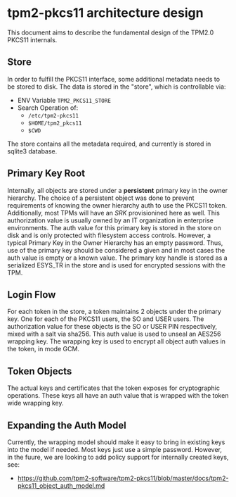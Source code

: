 # tpm2-pkcs11 architecture design

This document aims to describe the fundamental design of the TPM2.0 PKCS11 internals.

## Store

In order to fulfill the PKCS11 interface, some additional metadata needs to be stored to disk.
The data is stored in the "store", which is controllable via:
- ENV Variable `TPM2_PKCS11_STORE`
- Search Operation of:
  - `/etc/tpm2-pkcs11`
  - `$HOME/tpm2_pkcs11`
  - `$CWD`

The store contains all the metadata required, and currently is stored in sqlite3 database.

## Primary Key Root

Internally, all objects are stored under a **persistent** primary key in the owner hierarchy.
The choice of a persistent object was done to prevent requirements of knowing the owner
hierarchy auth to use the PKCS11 token. Additionally, most TPMs will have an *SRK*
provisionined here as well. This authorization value is usually owned by
an IT organization in enterprise environments. The auth value for this primary key
is stored in the store on disk and is only protected with filesystem access controls. However,
a typical Primary Key in the Owner Hierarchy has an empty password. Thus,
use of the primary key should be considered a given and in most cases the auth value is
empty or a known value. The primary key handle is stored as a serialized ESYS_TR in the
store and is used for encrypted sessions with the TPM.

## Login Flow
For each token in the store, a token maintains 2 objects under the primary key. One for
each of the PKCS11 users, the SO and USER users. The authorization value for these objects
is the SO or USER PIN respectively, mixed with a salt via sha256. This auth value is used
to unseal an AES256 wrapping key. The wrapping key is used to encrypt all object auth
values in the token, in mode GCM.

## Token Objects
The actual keys and certificates that the token exposes for cryptographic operations.
These keys all have an auth value that is wrapped with the token wide wrapping key.

## Expanding the Auth Model
Currently, the wrapping model should make it easy to bring in existing keys into the model
if needed. Most keys just use a simple password. However, in the fuure, we are looking
to add policy support for internally created keys, see:
  - https://github.com/tpm2-software/tpm2-pkcs11/blob/master/docs/tpm2-pkcs11_object_auth_model.md


